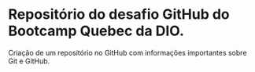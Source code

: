 # Repositório do desafio GitHub do Bootcamp Quebec da DIO.

Criação de um repositório no GitHub com informações importantes sobre Git e GitHub.
